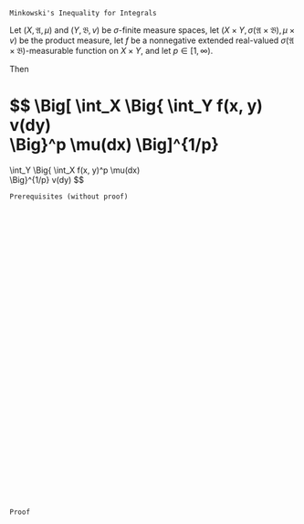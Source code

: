 ```
Minkowski's Inequality for Integrals
```
Let $(X, \mathfrak{A}, \mu)$ and $(Y, \mathfrak{B}, v)$ be $\sigma$-finite measure spaces,
let $(X\times Y, \sigma(\mathfrak{A}\times\mathfrak{B}), \mu\times v)$ be the product measure,
let $f$ be a nonnegative extended real-valued $\sigma(\mathfrak{A}\times\mathfrak{B})$-measurable function on $X\times Y$,
and let $p\in [1, \infty)$.

Then

$$
\Big[
    \int_X \Big\{
        \int_Y f(x, y) v(dy)    
    \Big\}^p \mu(dx)
\Big]^{1/p}
=
\int_Y \Big\{
    \int_X f(x, y)^p \mu(dx)    
\Big\}^{1/p} v(dy)
$$

```
Prerequisites (without proof)
```



<br>
<br>
<br>
<br>
<br>
<br>
<br>
<br>
<br>
<br>
<br>
<br>
<br>
<br>
<br>
<br>
<br>
<br>
<br>
<br>
<br>
<br>
<br>
<br>
<br>
<br>
<br>
<br>
<br>
<br>


```
Proof
```
